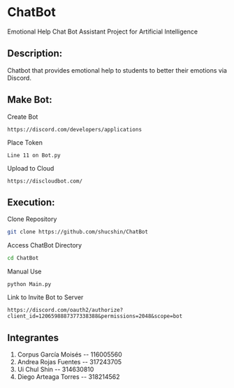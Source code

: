 # ChatBot
Emotional Help Chat Bot Assistant Project for Artificial Intelligence

## Description:
Chatbot that provides emotional help to students to better their emotions via Discord.

## Make Bot:
Create Bot
```
https://discord.com/developers/applications
```
Place Token
```
Line 11 on Bot.py
```
Upload to Cloud
```
https://discloudbot.com/
```

## Execution:
Clone Repository
``` sh
git clone https://github.com/shucshin/ChatBot
```

Access ChatBot Directory
``` sh
cd ChatBot
```

Manual Use
```
python Main.py
```

Link to Invite Bot to Server
```
https://discord.com/oauth2/authorize?client_id=1206598887377338388&permissions=2048&scope=bot
```

## Integrantes
1. Corpus García Moisés -- 116005560
2. Andrea Rojas Fuentes -- 317243705
3. Ui Chul Shin -- 314630810
4. Diego Arteaga Torres -- 318214562
